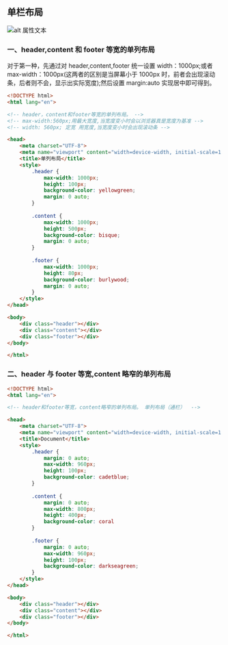 ## 单栏布局
![alt 属性文本](http://p99.pstatp.com/large/pgc-image/b6b5af9c28a848eeadf7687776ff27d2)
### 一、header,content 和 footer 等宽的单列布局
对于第一种，先通过对 header,content,footer 统一设置 width：1000px;或者 max-width：1000px(这两者的区别是当屏幕小于 1000px 时，前者会出现滚动条，后者则不会，显示出实际宽度);然后设置 margin:auto 实现居中即可得到。

```html
<!DOCTYPE html>
<html lang="en">

<!-- header，content和footer等宽的单列布局。 -->
<!-- max-width:560px;用最大宽度,当宽度变小时会以浏览器真是宽度为基准 -->
<!-- width: 560px; 定宽 用宽度,当宽度变小时会出现滚动条 -->

<head>
    <meta charset="UTF-8">
    <meta name="viewport" content="width=device-width, initial-scale=1.0">
    <title>单列布局</title>
    <style>
        .header {
            max-width: 1000px;
            height: 100px;
            background-color: yellowgreen;
            margin: 0 auto;
        }
        
        .content {
            max-width: 1000px;
            height: 500px;
            background-color: bisque;
            margin: 0 auto;
        }
        
        .footer {
            max-width: 1000px;
            height: 80px;
            background-color: burlywood;
            margin: 0 auto;
        }
    </style>
</head>

<body>
    <div class="header"></div>
    <div class="content"></div>
    <div class="footer"></div>
</body>

</html>

```

### 二、header 与 footer 等宽,content 略窄的单列布局
```html
<!DOCTYPE html>
<html lang="en">

<!-- header和footer等宽，content略窄的单列布局。 单列布局（通栏）  -->

<head>
    <meta charset="UTF-8">
    <meta name="viewport" content="width=device-width, initial-scale=1.0">
    <title>Document</title>
    <style>
        .header {
            margin: 0 auto;
            max-width: 960px;
            height: 100px;
            background-color: cadetblue;
        }
        
        .content {
            margin: 0 auto;
            max-width: 800px;
            height: 400px;
            background-color: coral
        }
        
        .footer {
            margin: 0 auto;
            max-width: 960px;
            height: 100px;
            background-color: darkseagreen;
        }
    </style>
</head>

<body>
    <div class="header"></div>
    <div class="content"></div>
    <div class="footer"></div>
</body>

</html>
```